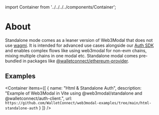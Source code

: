 import Container from '../../../../components/Container';

# About

Standalone mode comes as a leaner version of Web3Modal that does not use [wagmi](https://wagmi.sh). It is intended for advanced use cases alongside our [Auth SDK](../../../../api/auth.md) and enables complex flows like using web3modal for non-evm chains, mixing multiple chains in one modal etc. Standalone modal comes pre-bundled in packages like [@walletconnect/ethereum-provider](https://www.npmjs.com/package/@walletconnect/ethereum-provider).

## Examples

<Container
items={[
{
name: "Html & Standalone Auth",
description: "Example of Web3Modal in Vite using @web3modal/standalone and @walletconnect/auth-client.",
url: `https://github.com/WalletConnect/web3modal-examples/tree/main/html-standalone-auth`
}
]}
/>
